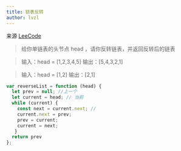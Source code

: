 ```yaml
---
title: 链表反转
author: lvzl
---
```


来源 [LeeCode](https://leetcode-cn.com/problems/reverse-linked-list/)

> 给你单链表的头节点 head ，请你反转链表，并返回反转后的链表

> 输入：head = [1,2,3,4,5]
> 输出：[5,4,3,2,1]

> 输入：head = [1,2]
> 输出：[2,1]

```js
var reverseList = function (head) {
  let prev = null; //上一个
  let current = head; // 当前
  while (current) {
    const next = current.next; // 
    current.next = prev;
    prev = current;
    current = next;
   }
  return prev
};
```
